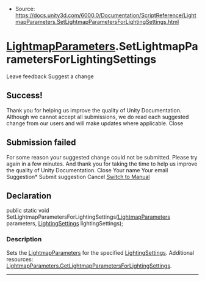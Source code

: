 * Source: https://docs.unity3d.com/6000.0/Documentation/ScriptReference/LightmapParameters.SetLightmapParametersForLightingSettings.html

#  [LightmapParameters](https://docs.unity3d.com/6000.0/Documentation/ScriptReference/LightmapParameters.html).SetLightmapParametersForLightingSettings
Leave feedback
Suggest a change
## Success!
Thank you for helping us improve the quality of Unity Documentation. Although we cannot accept all submissions, we do read each suggested change from our users and will make updates where applicable.
Close
## Submission failed
For some reason your suggested change could not be submitted. Please <a>try again</a> in a few minutes. And thank you for taking the time to help us improve the quality of Unity Documentation.
Close
Your name Your email Suggestion* Submit suggestion
Cancel
[Switch to Manual](https://docs.unity3d.com/6000.0/Documentation/Manual/class-LightmapParameters.html "Go to LightmapParameters Component in the Manual")
## Declaration
public static void SetLightmapParametersForLightingSettings([LightmapParameters](https://docs.unity3d.com/6000.0/Documentation/ScriptReference/LightmapParameters.html) parameters, [LightingSettings](https://docs.unity3d.com/6000.0/Documentation/ScriptReference/LightingSettings.html) lightingSettings); 
### Description
Sets the [LightmapParameters](https://docs.unity3d.com/6000.0/Documentation/ScriptReference/LightmapParameters.html) for the specified [LightingSettings](https://docs.unity3d.com/6000.0/Documentation/ScriptReference/LightingSettings.html).
Additional resources: [LightmapParameters.GetLightmapParametersForLightingSettings](https://docs.unity3d.com/6000.0/Documentation/ScriptReference/LightmapParameters.GetLightmapParametersForLightingSettings.html).
* * *
